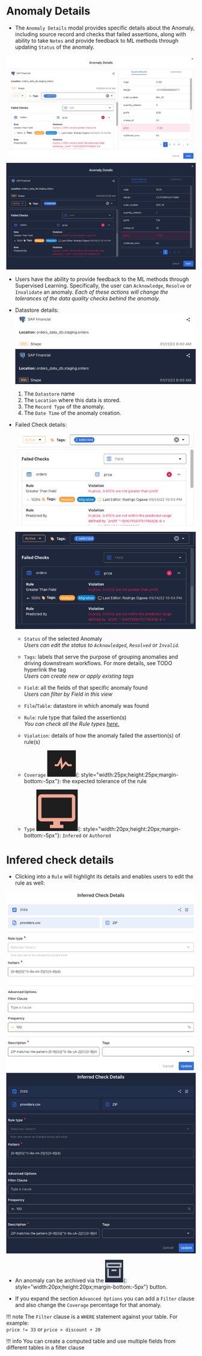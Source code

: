 # Anomaly Details

* The `Anomaly Details` modal provides specific details about the Anomaly, including source record and checks that failed assertions, along with ability to take `Notes` and provide feedback to ML methods through updating `Status` of the anomaly.

![Screenshot](../assets/anomalies/anomaly-details-light.png#only-light)
![Screenshot](../assets/anomalies/anomaly-details-dark.png#only-dark)

* Users have the ability to provide feedback to the ML methods through Supervised Learning. Specifically, the user can `Acknowledge`, `Resolve` or `Invalidate` an anomaly. 
    *Each of these actions will change the tolerances of the data quality checks behind the anomaly.*

* Datastore details:
    ![Screenshot](../assets/anomalies/anomaly-details-tab-1-light.png#only-light)
    ![Screenshot](../assets/anomalies/anomaly-details-tab-1-dark.png#only-dark)
    1. The `Datastore` name
    2. The `Location` where this data is stored.
    3. The `Record Type` of the anomaly.
    4. The `Date Time` of the anomaly creation.

* Failed Check details:
    <!-- ![Screenshot](../assets/anomalies/anomaly-details-tab-2.png) -->
    ![Screenshot](../assets/anomalies/anomaly-details-tab-2-light.png#only-light)
    ![Screenshot](../assets/anomalies/anomaly-details-tab-2-dark.png#only-dark)

    * `Status` of the selected Anomaly   
        *Users can edit the status to `Acknowledged`, `Resolved` or `Invalid`.*

    * `Tags`: labels that serve the purpose of grouping anomalies and driving downstream workflows. For more details, see TODO hyperlink the tag   
        *Users can create new or apply existing tags*

    * `Field`: all the fields of that specific anomaly found   
        *Users can filter by Field in this view*   

    * `File`/`Table`: datastore in which anomaly was found

    * `Rule`: rule type that failed the assertion(s)  
        *You can check all the Rule types [here.](/checks/what-is#the-definitive-list-of-rule-types)*
    
    * `Violation`: details of how the anomaly failed the assertion(s) of rule(s)   

    * `Coverage` ![Screenshot](../assets/anomalies/frequency.png){: style="width:25px;height:25px;margin-bottom:-5px"}: the expected tolerance of the rule

    * `Type`  ![Screenshot](../assets/anomalies/quality-check-type.png){: style="width:20px;height:20px;margin-bottom:-5px"}: `Infered` or `Authored`

# Infered check details

* Clicking into a `Rule` will highlight its details and enables users to edit the rule as well:

![Screenshot](../assets/anomalies/infered-check-details-section-light.png#only-light)
![Screenshot](../assets/anomalies/infered-check-details-section-dark.png#only-dark)

* An anomaly can be archived via the ![Screenshot](../assets/anomalies/archive.png){: style="width:20px;height:20px;margin-bottom:-5px"} button.

* If you expand the section `Advanced Options` you can add a `Filter` clause and also change the `Coverage` percentage for that anomaly.

!!! note
    The `Filter` clause is a `WHERE` statement against your table. For example:   
    `price != 33` or `price > discount + 20`

!!! info
    You can create a computed table and use multiple fields from different tables in a filter clause